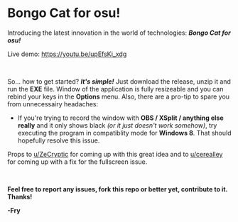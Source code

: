 # Bongo Cat for **osu!**
Introducing the latest innovation in the world of technologies: ***Bongo Cat for osu!***

Live demo: https://youtu.be/upEfsKi_xdg

</br>

So... how to get started? ***It's simple!*** Just download the release, unzip it and run the **EXE** file. Window of the application is fully resizeable and you can rebind your keys in the **Options** menu. Also, there are a pro-tip to spare you from unnecessairy headaches:

- If you're trying to record the window with **OBS / XSplit / anything else really**  and it only shows black *(or it just doesn't work somehow)*, try executing the program in compatiblity mode for **Windows 8**. That should hopefully resolve this issue.

Props to [u/ZeCryptic](https://www.reddit.com/user/ZeCryptic) for coming up with this great idea and to [u/cerealley](https://www.reddit.com/user/cerealley) for coming up with a fix for the fullscreen issue.

</br>

**Feel free to report any issues, fork this repo or better yet, contribute to it. Thanks!**

**-Fry**